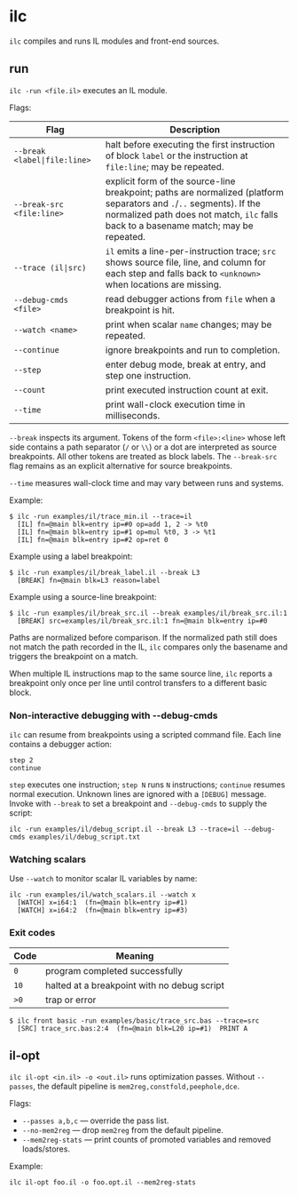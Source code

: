 # ilc

`ilc` compiles and runs IL modules and front-end sources.

## run

`ilc -run <file.il>` executes an IL module.

Flags:

| Flag | Description |
| ---- | ----------- |
| `--break <label\|file:line>` | halt before executing the first instruction of block `label` or the instruction at `file:line`; may be repeated. |
| `--break-src <file:line>` | explicit form of the source-line breakpoint; paths are normalized (platform separators and `.`/`..` segments). If the normalized path does not match, `ilc` falls back to a basename match; may be repeated. |
| `--trace (il\|src)` | `il` emits a line-per-instruction trace; `src` shows source file, line, and column for each step and falls back to `<unknown>` when locations are missing. |
| `--debug-cmds <file>` | read debugger actions from `file` when a breakpoint is hit. |
| `--watch <name>` | print when scalar `name` changes; may be repeated. |
| `--continue` | ignore breakpoints and run to completion. |
| `--step` | enter debug mode, break at entry, and step one instruction. |
| `--count` | print executed instruction count at exit. |
| `--time` | print wall-clock execution time in milliseconds. |

`--break` inspects its argument. Tokens of the form `<file>:<line>` whose
left side contains a path separator (`/` or `\\`) or a dot are interpreted as
source breakpoints. All other tokens are treated as block labels. The
`--break-src` flag remains as an explicit alternative for source breakpoints.

`--time` measures wall-clock time and may vary between runs and systems.

Example:

```
$ ilc -run examples/il/trace_min.il --trace=il
  [IL] fn=@main blk=entry ip=#0 op=add 1, 2 -> %t0
  [IL] fn=@main blk=entry ip=#1 op=mul %t0, 3 -> %t1
  [IL] fn=@main blk=entry ip=#2 op=ret 0
```

Example using a label breakpoint:

```
$ ilc -run examples/il/break_label.il --break L3
  [BREAK] fn=@main blk=L3 reason=label
```

Example using a source-line breakpoint:

```
$ ilc -run examples/il/break_src.il --break examples/il/break_src.il:1
  [BREAK] src=examples/il/break_src.il:1 fn=@main blk=entry ip=#0
```

Paths are normalized before comparison. If the normalized path still does not match the path recorded in the IL, `ilc` compares only the basename and triggers the breakpoint on a match.

When multiple IL instructions map to the same source line, `ilc` reports a breakpoint only once per line until control transfers to a different basic block.

### Non-interactive debugging with --debug-cmds

`ilc` can resume from breakpoints using a scripted command file. Each line
contains a debugger action:

```
step 2
continue
```

`step` executes one instruction; `step N` runs `N` instructions; `continue`
resumes normal execution. Unknown lines are ignored with a `[DEBUG]` message.
Invoke with `--break` to set a breakpoint and `--debug-cmds` to supply the
script:

```
ilc -run examples/il/debug_script.il --break L3 --trace=il --debug-cmds examples/il/debug_script.txt
```

### Watching scalars

Use `--watch` to monitor scalar IL variables by name:

```
ilc -run examples/il/watch_scalars.il --watch x
  [WATCH] x=i64:1  (fn=@main blk=entry ip=#1)
  [WATCH] x=i64:2  (fn=@main blk=entry ip=#3)
```

### Exit codes

| Code | Meaning |
| ---- | ------- |
| `0` | program completed successfully |
| `10` | halted at a breakpoint with no debug script |
| `>0` | trap or error |

```
$ ilc front basic -run examples/basic/trace_src.bas --trace=src
  [SRC] trace_src.bas:2:4  (fn=@main blk=L20 ip=#1)  PRINT A
```

## il-opt

`ilc il-opt <in.il> -o <out.il>` runs optimization passes. Without
`--passes`, the default pipeline is `mem2reg,constfold,peephole,dce`.

Flags:

- `--passes a,b,c` — override the pass list.
- `--no-mem2reg` — drop `mem2reg` from the default pipeline.
- `--mem2reg-stats` — print counts of promoted variables and removed
  loads/stores.

Example:

```
ilc il-opt foo.il -o foo.opt.il --mem2reg-stats
```

